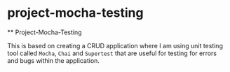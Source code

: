 # project-mocha-testing

** Project-Mocha-Testing

This is based on creating a CRUD application where I am using unit testing tool called `Mocha`, `Chai` and `Supertest` that are useful
for testing for errors and bugs within the application.